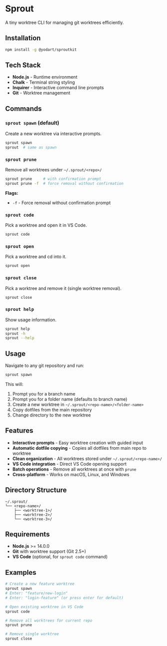 # Sprout

A tiny worktree CLI for managing git worktrees efficiently.

## Installation

```bash
npm install -g @yodart/sproutkit
```

## Tech Stack

- **Node.js** - Runtime environment
- **Chalk** - Terminal string styling
- **Inquirer** - Interactive command line prompts
- **Git** - Worktree management

## Commands

### `sprout spawn` (default)

Create a new worktree via interactive prompts.

```bash
sprout spawn
sprout  # same as spawn
```

### `sprout prune`

Remove all worktrees under `~/.sprout/<repo>/`

```bash
sprout prune     # with confirmation prompt
sprout prune -f  # force removal without confirmation
```

**Flags:**

- `-f` - Force removal without confirmation prompt

### `sprout code`

Pick a worktree and open it in VS Code.

```bash
sprout code
```

### `sprout open`

Pick a worktree and cd into it.

```bash
sprout open
```

### `sprout close`

Pick a worktree and remove it (single worktree removal).

```bash
sprout close
```

### `sprout help`

Show usage information.

```bash
sprout help
sprout -h
sprout --help
```

## Usage

Navigate to any git repository and run:

```bash
sprout spawn
```

This will:

1. Prompt you for a branch name
2. Prompt you for a folder name (defaults to branch name)
3. Create a new worktree in `~/.sprout/<repo-name>/<folder-name>`
4. Copy dotfiles from the main repository
5. Change directory to the new worktree

## Features

- **Interactive prompts** - Easy worktree creation with guided input
- **Automatic dotfile copying** - Copies all dotfiles from main repo to worktree
- **Clean organization** - All worktrees stored under `~/.sprout/<repo-name>/`
- **VS Code integration** - Direct VS Code opening support
- **Batch operations** - Remove all worktrees at once with `prune`
- **Cross-platform** - Works on macOS, Linux, and Windows

## Directory Structure

```
~/.sprout/
└── <repo-name>/
    ├── <worktree-1>/
    ├── <worktree-2>/
    └── <worktree-3>/
```

## Requirements

- **Node.js** >= 14.0.0
- **Git** with worktree support (Git 2.5+)
- **VS Code** (optional, for `sprout code` command)

## Examples

```bash
# Create a new feature worktree
sprout spawn
# Enter: "feature/new-login"
# Enter: "login-feature" (or press enter for default)

# Open existing worktree in VS Code
sprout code

# Remove all worktrees for current repo
sprout prune

# Remove single worktree
sprout close
```

